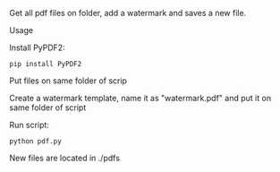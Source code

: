 Get all pdf files on folder, add a watermark and saves a new file.

Usage

Install PyPDF2:

```pip install PyPDF2```

Put files on same folder of scrip

Create a watermark template, name it as "watermark.pdf" and put it on same folder of script

Run script:

```python pdf.py```

New files are located in ./pdfs
